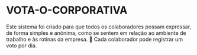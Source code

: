 # VOTA-O-CORPORATIVA
Este sistema foi criado para que todos os colaboradores possam expressar, de forma simples e anônima, como se sentem em relação ao ambiente de trabalho e às rotinas da empresa.  🔹 Cada colaborador pode registrar um voto por dia.

